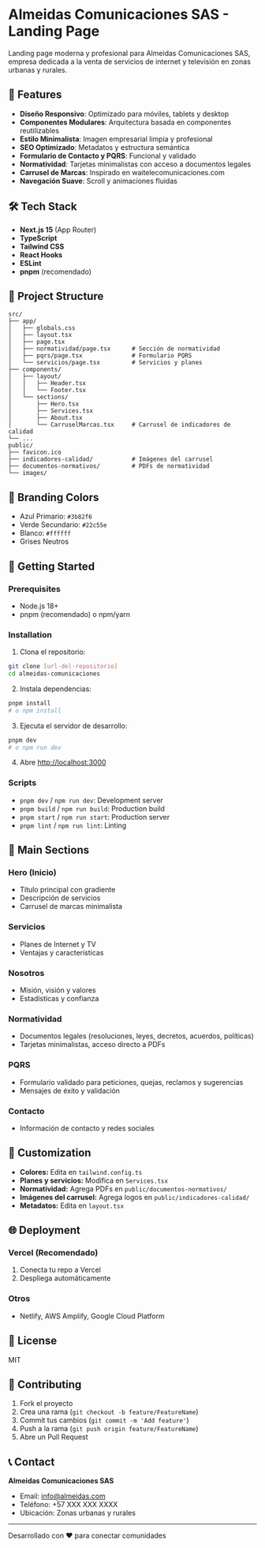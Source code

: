 # Almeidas Comunicaciones SAS - Landing Page

Landing page moderna y profesional para Almeidas Comunicaciones SAS, empresa dedicada a la venta de servicios de internet y televisión en zonas urbanas y rurales.

## 🚀 Features

- **Diseño Responsivo**: Optimizado para móviles, tablets y desktop
- **Componentes Modulares**: Arquitectura basada en componentes reutilizables
- **Estilo Minimalista**: Imagen empresarial limpia y profesional
- **SEO Optimizado**: Metadatos y estructura semántica
- **Formulario de Contacto y PQRS**: Funcional y validado
- **Normatividad**: Tarjetas minimalistas con acceso a documentos legales
- **Carrusel de Marcas**: Inspirado en waitelecomunicaciones.com
- **Navegación Suave**: Scroll y animaciones fluidas

## 🛠️ Tech Stack

- **Next.js 15** (App Router)
- **TypeScript**
- **Tailwind CSS**
- **React Hooks**
- **ESLint**
- **pnpm** (recomendado)

## 📁 Project Structure

```
src/
├── app/
│   ├── globals.css
│   ├── layout.tsx
│   ├── page.tsx
│   ├── normatividad/page.tsx      # Sección de normatividad
│   ├── pqrs/page.tsx              # Formulario PQRS
│   └── servicios/page.tsx         # Servicios y planes
├── components/
│   ├── layout/
│   │   ├── Header.tsx
│   │   └── Footer.tsx
│   └── sections/
│       ├── Hero.tsx
│       ├── Services.tsx
│       ├── About.tsx
│       └── CarruselMarcas.tsx     # Carrusel de indicadores de calidad
└── ...
public/
├── favicon.ico
├── indicadores-calidad/           # Imágenes del carrusel
├── documentos-normativos/         # PDFs de normatividad
└── images/
```

## 🎨 Branding Colors

- Azul Primario: `#3b82f6`
- Verde Secundario: `#22c55e`
- Blanco: `#ffffff`
- Grises Neutros

## 🚀 Getting Started

### Prerequisites
- Node.js 18+
- pnpm (recomendado) o npm/yarn

### Installation

1. Clona el repositorio:
```bash
git clone [url-del-repositorio]
cd almeidas-comunicaciones
```

2. Instala dependencias:
```bash
pnpm install
# o npm install
```

3. Ejecuta el servidor de desarrollo:
```bash
pnpm dev
# o npm run dev
```

4. Abre [http://localhost:3000](http://localhost:3000)

### Scripts
- `pnpm dev` / `npm run dev`: Development server
- `pnpm build` / `npm run build`: Production build
- `pnpm start` / `npm run start`: Production server
- `pnpm lint` / `npm run lint`: Linting

## 📱 Main Sections

### Hero (Inicio)
- Título principal con gradiente
- Descripción de servicios
- Carrusel de marcas minimalista

### Servicios
- Planes de Internet y TV
- Ventajas y características

### Nosotros
- Misión, visión y valores
- Estadísticas y confianza

### Normatividad
- Documentos legales (resoluciones, leyes, decretos, acuerdos, políticas)
- Tarjetas minimalistas, acceso directo a PDFs

### PQRS
- Formulario validado para peticiones, quejas, reclamos y sugerencias
- Mensajes de éxito y validación

### Contacto
- Información de contacto y redes sociales

## 🔧 Customization

- **Colores:** Edita en `tailwind.config.ts`
- **Planes y servicios:** Modifica en `Services.tsx`
- **Normatividad:** Agrega PDFs en `public/documentos-normativos/`
- **Imágenes del carrusel:** Agrega logos en `public/indicadores-calidad/`
- **Metadatos:** Edita en `layout.tsx`

## 🌐 Deployment

### Vercel (Recomendado)
1. Conecta tu repo a Vercel
2. Despliega automáticamente

### Otros
- Netlify, AWS Amplify, Google Cloud Platform

## 📄 License

MIT

## 👥 Contributing

1. Fork el proyecto
2. Crea una rama (`git checkout -b feature/FeatureName`)
3. Commit tus cambios (`git commit -m 'Add feature'`)
4. Push a la rama (`git push origin feature/FeatureName`)
5. Abre un Pull Request

## 📞 Contact

**Almeidas Comunicaciones SAS**
- Email: info@almeidas.com
- Teléfono: +57 XXX XXX XXXX
- Ubicación: Zonas urbanas y rurales

---
Desarrollado con ❤️ para conectar comunidades
